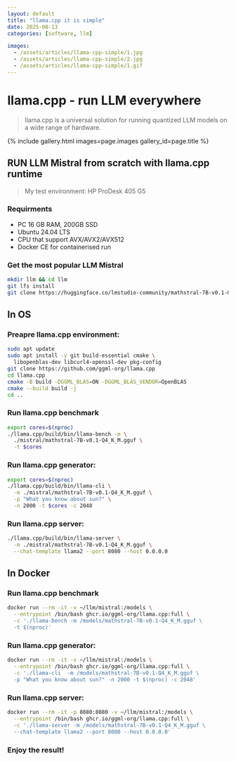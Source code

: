 ```yaml
---
layout: default
title: "llama.cpp it is simple"
date: 2025-08-13
categories: [software, llm]

images:
  - /assets/articles/llama-cpp-simple/1.jpg
  - /assets/articles/llama-cpp-simple/2.jpg
  - /assets/articles/llama-cpp-simple/1.gif
---
```


# llama.cpp - run LLM everywhere 

> llama.cpp is a universal solution for running quantized LLM models on a wide range of hardware.

{% include gallery.html images=page.images gallery_id=page.title %}

## RUN LLM Mistral from scratch with llama.cpp runtime

> My test environment: HP ProDesk 405 G5

### Requirments 
- PC 16 GB RAM, 200GB SSD
- Ubuntu 24.04 LTS
- CPU that support AVX/AVX2/AVX512
- Docker CE for containerised run

### Get the most popular LLM Mistral
```bash
mkdir llm && cd llm
git lfs install
git clone https://huggingface.co/lmstudio-community/mathstral-7B-v0.1-GGUF mistral
```

## In OS
### Preapre llama.cpp environment:
```bash
sudo apt update
sudo apt install -y git build-essential cmake \
  libopenblas-dev libcurl4-openssl-dev pkg-config
git clone https://github.com/ggml-org/llama.cpp
cd llama.cpp
cmake -B build -DGGML_BLAS=ON -DGGML_BLAS_VENDOR=OpenBLAS
cmake --build build -j
cd ..
```
### Run llama.cpp benchmark 
```bash
export cores=$(nproc)
./llama.cpp/build/bin/llama-bench -m \
  ./mistral/mathstral-7B-v0.1-Q4_K_M.gguf \
  -t $cores
```
### Run llama.cpp generator:
```bash
export cores=$(nproc)
./llama.cpp/build/bin/llama-cli \
  -m ./mistral/mathstral-7B-v0.1-Q4_K_M.gguf \
  -p "What you know about sun?" \
  -n 2000 -t $cores -c 2048
```
### Run llama.cpp server:
```bash
./llama.cpp/build/bin/llama-server \
  -m ./mistral/mathstral-7B-v0.1-Q4_K_M.gguf \
  --chat-template llama2 --port 8080 --host 0.0.0.0
```

## In Docker
### Run llama.cpp benchmark
```bash
docker run --rm -it -v ~/llm/mistral:/models \
  --entrypoint /bin/bash ghcr.io/ggml-org/llama.cpp:full \
  -c './llama-bench -m /models/mathstral-7B-v0.1-Q4_K_M.gguf \
  -t $(nproc)'
```
### Run llama.cpp generator:
```bash
docker run --rm -it -v ~/llm/mistral:/models \
  --entrypoint /bin/bash ghcr.io/ggml-org/llama.cpp:full \
  -c './llama-cli  -m /models/mathstral-7B-v0.1-Q4_K_M.gguf \
  -p "What you know about sun?" -n 2000 -t $(nproc) -c 2048'
```
### Run llama.cpp server:
```bash
docker run --rm -it -p 8080:8080 -v ~/llm/mistral:/models \
  --entrypoint /bin/bash ghcr.io/ggml-org/llama.cpp:full \
  -c './llama-server -m /models/mathstral-7B-v0.1-Q4_K_M.gguf \
  --chat-template llama2 --port 8080 --host 0.0.0.0'
```
### Enjoy the result!